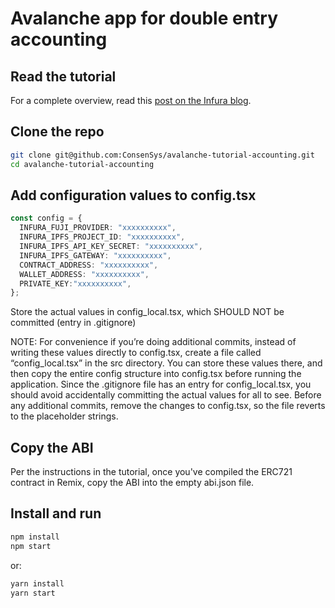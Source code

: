 # Avalanche app for double entry accounting

## Read the tutorial

 For a complete overview, read this [post on the Infura blog](https://blog.infura.io/post/deploy-an-erc721-smart-contract-and-mint-accounting-nfts-with-infura-and-avalanche-c-chain).

## Clone the repo

```sh
git clone git@github.com:ConsenSys/avalanche-tutorial-accounting.git
cd avalanche-tutorial-accounting
```

## Add configuration values to config.tsx

```typescript
const config = {
  INFURA_FUJI_PROVIDER: "xxxxxxxxxx",
  INFURA_IPFS_PROJECT_ID: "xxxxxxxxxx",
  INFURA_IPFS_API_KEY_SECRET: "xxxxxxxxxx",
  INFURA_IPFS_GATEWAY: "xxxxxxxxxx",
  CONTRACT_ADDRESS: "xxxxxxxxxx",
  WALLET_ADDRESS: "xxxxxxxxxx",
  PRIVATE_KEY:"xxxxxxxxxx",
};
```

Store the actual values in config_local.tsx, which SHOULD NOT be committed (entry in .gitignore)

NOTE: For convenience if you’re doing additional commits, instead of writing these values directly to config.tsx, create a file called “config_local.tsx” in the src directory. You can store these values there, and then copy the entire config structure into config.tsx before running the application. Since the .gitignore file has an entry for config_local.tsx, you should avoid accidentally committing the actual values for all to see. Before any additional commits, remove the changes to config.tsx, so the file reverts to the placeholder strings.

## Copy the ABI

Per the instructions in the tutorial, once you've compiled the ERC721 contract in Remix, copy the ABI into the empty abi.json file.

## Install and run

```sh
npm install
npm start
```

or:

```sh
yarn install
yarn start
```
